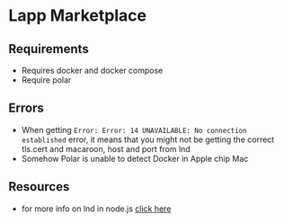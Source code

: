 # Lapp Marketplace

## Requirements
- Requires docker and docker compose
- Require polar

## Errors
- When getting `Error: Error: 14 UNAVAILABLE: No connection established` error, it means that you might not be getting the correct tls.cert and macaroon, host and port from lnd 
- Somehow Polar is unable to detect Docker in Apple chip Mac

## Resources
- for more info on lnd in node.js [click here](https://github.com/lightningnetwork/lnd/blob/master/docs/grpc/javascript.md)